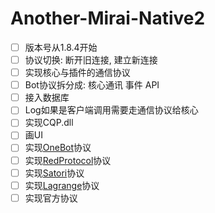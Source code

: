 # Another-Mirai-Native2

- [ ] 版本号从1.8.4开始
- [ ] 协议切换: 断开旧连接, 建立新连接
- [ ] 实现核心与插件的通信协议
- [ ] Bot协议拆分成: 核心通讯 事件 API
- [ ] 接入数据库
- [ ] Log如果是客户端调用需要走通信协议给核心
- [ ] 实现CQP.dll
- [ ] 画UI
- [ ] 实现[OneBot](https://github.com/botuniverse/onebot-11)协议
- [ ] 实现[RedProtocol](https://github.com/nonebot/adapter-red/blob/main/nonebot/adapters/red/adapter.py)协议
- [ ] 实现[Satori](https://satori.js.org/zh-CN/introduction.html)协议
- [ ] 实现[Lagrange](https://github.com/Linwenxuan05/Lagrange.Core)协议
- [ ] 实现官方协议